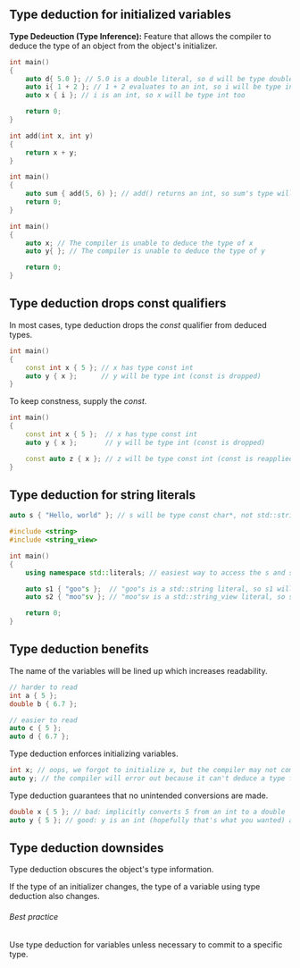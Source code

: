 ## Type deduction for initialized variables
**Type Dedeuction (Type Inference):** Feature that allows the compiler to deduce the type of an object from the object's initializer.

```cpp
int main()
{
    auto d{ 5.0 }; // 5.0 is a double literal, so d will be type double
    auto i{ 1 + 2 }; // 1 + 2 evaluates to an int, so i will be type int
    auto x { i }; // i is an int, so x will be type int too

    return 0;
}
```

```cpp
int add(int x, int y)
{
    return x + y;
}

int main()
{
    auto sum { add(5, 6) }; // add() returns an int, so sum's type will be deduced to int
    return 0;
}
```

```cpp
int main()
{
    auto x; // The compiler is unable to deduce the type of x
    auto y{ }; // The compiler is unable to deduce the type of y

    return 0;
}
```

## Type deduction drops const qualifiers
In most cases, type deduction drops the *const* qualifier from deduced types.
```cpp
int main()
{
    const int x { 5 }; // x has type const int
    auto y { x };      // y will be type int (const is dropped)
}
```

To keep constness, supply the *const*.
```cpp
int main()
{
    const int x { 5 };  // x has type const int
    auto y { x };       // y will be type int (const is dropped)

    const auto z { x }; // z will be type const int (const is reapplied)
}
```

## Type deduction for string literals
```cpp
auto s { "Hello, world" }; // s will be type const char*, not std::string
```
```cpp
#include <string>
#include <string_view>

int main()
{
    using namespace std::literals; // easiest way to access the s and sv suffixes

    auto s1 { "goo"s };  // "goo"s is a std::string literal, so s1 will be deduced as a std::string
    auto s2 { "moo"sv }; // "moo"sv is a std::string_view literal, so s2 will be deduced as a std::string_view

    return 0;
}
```

## Type deduction benefits
The name of the variables will be lined up which increases readability.
```cpp
// harder to read
int a { 5 };
double b { 6.7 };

// easier to read
auto c { 5 };
auto d { 6.7 };
```

Type deduction enforces initializing variables.
```cpp
int x; // oops, we forgot to initialize x, but the compiler may not complain
auto y; // the compiler will error out because it can't deduce a type for y
```

Type deduction guarantees that no unintended conversions are made.
```cpp
double x { 5 }; // bad: implicitly converts 5 from an int to a double
auto y { 5 }; // good: y is an int (hopefully that's what you wanted) and no conversion takes place
```

## Type deduction downsides
Type deduction obscures the object's type information.

If the type of an initializer changes, the type of a variable using type deduction also changes.

###### Best practice 
Use type deduction for variables unless necessary to commit to a specific type.

